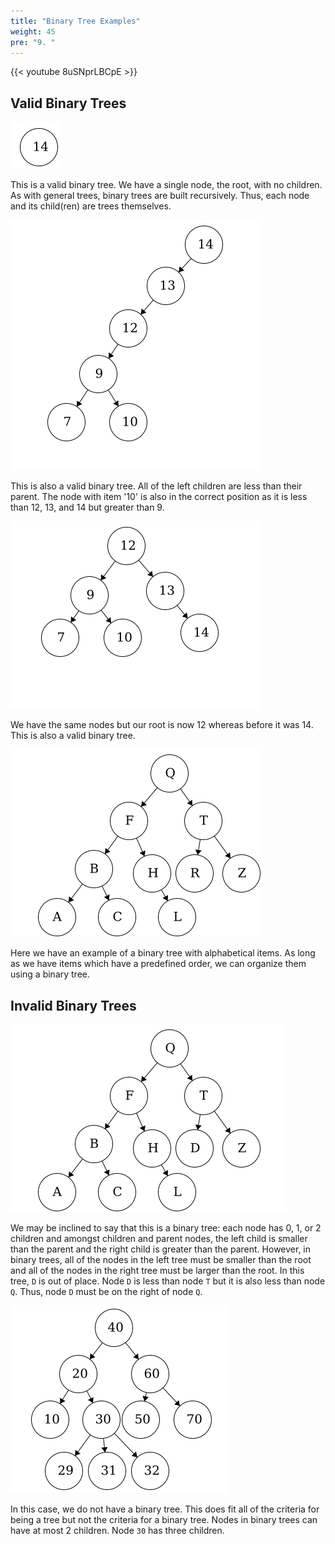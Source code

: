 ```yaml
---
title: "Binary Tree Examples"
weight: 45
pre: "9. "
---
```


{{< youtube 8uSNprLBCpE  >}}

## Valid Binary Trees

![Single Node](images/14/4Binary_Single.png)

This is a valid binary tree. We have a single node, the root, with no children. As with general trees, binary trees are built recursively. Thus, each node and its child(ren) are trees themselves. 

![Unbalanced](images/14/4Binary_UnBal.png)

This is also a valid binary tree. All of the left children are less than their parent. The node with item '10' is also in the correct position as it is less than 12, 13, and 14 but greater than 9.

![Balanced](images/14/4Binary_Bal.png)

We have the same nodes but our root is now 12 whereas before it was 14. This is also a valid binary tree. 

![Alphabet Binary Tree](images/14/4Binary_Alpha.png)

Here we have an example of a binary tree with alphabetical items. As long as we have items which have a predefined order, we can organize them using a binary tree.

## Invalid Binary Trees

![Alphabet Non-Binary Tree](images/14/4Binary_NOTAlpha.png)

We may be inclined to say that this is a binary tree: each node has 0, 1, or 2 children and amongst children and parent nodes, the left child is smaller than the parent and the right child is greater than the parent. However, in binary trees, all of the nodes in the left tree must be smaller than the root and all of the nodes in the right tree must be larger than the root. In this tree, `D` is out of place. Node `D` is less than node `T` but it is also less than node `Q`. Thus, node `D` must be on the right of node `Q`.

![Too Many Children](images/14/4Binary_ManyChildren.png)

In this case, we do not have a binary tree. This does fit all of the criteria for being a tree but not the criteria for a binary tree. Nodes in binary trees can have at most 2 children. Node `30` has three children. 
